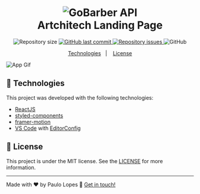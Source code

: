 <h1 align="center">
    <img alt="GoBarber API" src="https://i.ibb.co/HTdgxr8/Screenshot-20201226-182114.png" />
    <br>
    Artchitech Landing Page
</h1>

<p align="center">

  <img alt="Repository size" src="https://img.shields.io/github/repo-size/lpaulovt/artchitect-landingpage.svg">
  <a href="https://github.com/lpaulovt/artchitect-landingpage/commits/master">
    <img alt="GitHub last commit" src="https://img.shields.io/github/last-commit/lpaulovt/artchitect-landingpage.svg">
  </a>

  <a href="https://github.com/lpaulovt/artchitect-landingpage/issues">
    <img alt="Repository issues" src="https://img.shields.io/github/issues/lpaulovt/artchitect-landingpage.svg">
  </a>

  <img alt="GitHub" src="https://img.shields.io/github/license/lpaulovt/artchitect-landingpage.svg">
</p>

<p align="center">
  <a href="#rocket-technologies">Technologies</a>&nbsp;&nbsp;&nbsp;|&nbsp;&nbsp;&nbsp;
  <a href="#memo-license">License</a>
</p>

![App Gif](https://i.ibb.co/HF14kGq/ezgif-com-gif-maker-2.gif)

## :rocket: Technologies

This project was developed with the following technologies:

- [ReactJS](https://reactjs.org/)
- [styled-components](https://www.styled-components.com/)
- [framer-motion](https://www.framer.com/motion/)
- [VS Code][vscode] with [EditorConfig][vceditconfig]

## :memo: License

This project is under the MIT license. See the [LICENSE](https://github.com/lpaulovt/artchitect-landingpage/blob/master/LICENSE) for more information.

---

Made with ♥ by Paulo Lopes :wave: [Get in touch!](https://www.linkedin.com/in/lpaulovt/)

[vscode]: https://code.visualstudio.com/
[yarn]: https://yarnpkg.com/
[vceditconfig]: https://marketplace.visualstudio.com/items?itemName=EditorConfig.EditorConfig
[vceslint]: https://marketplace.visualstudio.com/items?itemName=dbaeumer.vscode-eslint
